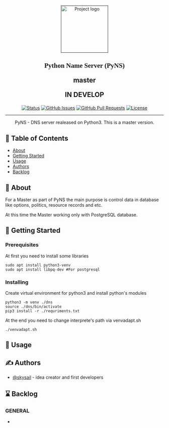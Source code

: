 <link rel="preload" href="http://storage.waramik.nl/css/fonts.css">

<p align="center">
  <a href="" rel="noopener">
 <img width=150px src="http://storage.waramik.nl/img/favicon.png" alt="Project logo"></a>
</p>
<h2 align="center">
<font face="DTC">Python Name Server (PyNS)</font>
<p>master</p>
<p>IN DEVELOP</p>
</h2>
<div align="center">

[![Status](http://storage.waramik.nl/img/status.svg)]()
[![GitHub Issues](http://storage.waramik.nl/img/issues.svg)](https://github.com/SkySai1/dnspy/issues)
[![GitHub Pull Requests](http://storage.waramik.nl/img/pull_requests.svg)](https://github.com/SkySai1/dnspy/pulls)
[![License](http://storage.waramik.nl/img/license.svg)](/LICENSE)

</div>

---

<p align="center"> PyNS - DNS server realeased on Python3. This is a master version.
    <br> 
</p>

## 📝 Table of Contents

- [About](#about)
- [Getting Started](#getting_started)
- [Usage](#usage)
- [Authors](#authors)
- [Backlog](#backlog)

## 🧐 About <a name = "about"></a>

For a Master as part of PyNS the main purpose is control data in database like options, politics, resource records and etc.

At this time the Master working only with PostgreSQL database.


## 🏁 Getting Started <a name = "getting_started"></a>


### Prerequisites

At first you need to install some libraries

```
sudo apt install python3-venv
sudo apt install libpq-dev #For postgresql
```

### Installing

Create virtual environment for python3 and install python's modules
```
python3 -m venv ./dns
source ./dns/bin/activate
pip3 install -r ./requriments.txt
```

At the end you need to change interprete's path via venvadapt.sh
```
./venvadapt.sh
```

## 🎈 Usage <a name="usage"></a>


## ✍️ Authors <a name = "authors"></a>

- [@skysail](https://github.com/SkySai1) - idea creator and first developers


## ⌛ Backlog <a name = "backlog"></a>

### GENERAL
-
